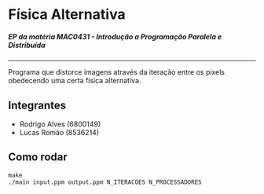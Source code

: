 # Física Alternativa

##### EP da matéria  *MAC0431 - Introdução a Programação Paralela e Distribuída*

---

Programa que distorce imagens através da iteração entre os pixels obedecendo uma certa física alternativa.

## Integrantes

- Rodrigo Alves (6800149)
- Lucas Romão (8536214)

## Como rodar

```
make 
./main input.ppm output.ppm N_ITERACOES N_PROCESSADORES
```
